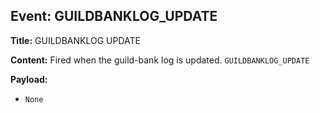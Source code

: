 ## Event: GUILDBANKLOG_UPDATE

**Title:** GUILDBANKLOG UPDATE

**Content:**
Fired when the guild-bank log is updated.
`GUILDBANKLOG_UPDATE`

**Payload:**
- `None`